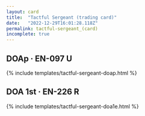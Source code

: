 ```yaml
---
layout: card
title:  "Tactful Sergeant (trading card)"
date:   "2022-12-29T16:01:28.118Z"
permalink: tactful-sergeant_(card)
incomplete: true
---
```


## DOAp &middot; EN-097 U

{% include templates/tactful-sergeant-doap.html %}


## DOA 1st &middot; EN-226 R

{% include templates/tactful-sergeant-doa1e.html %}

